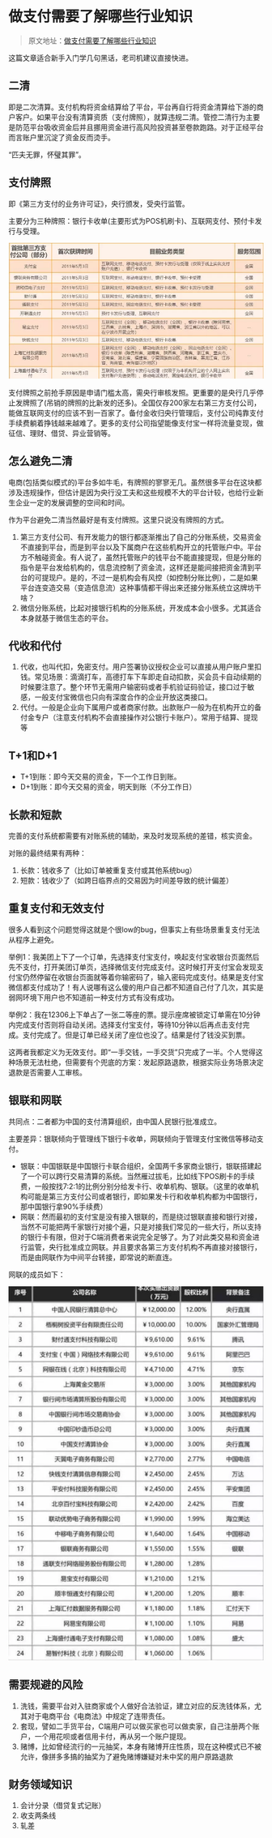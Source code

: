 # 做支付需要了解哪些行业知识

> 原文地址：[做支付需要了解哪些行业知识](https://mp.weixin.qq.com/s?__biz=MzI4MTY5MDk2MQ==&mid=100000070&idx=1&sn=c29702253a2ac1a7d73068be57c587ec&chksm=6ba417785cd39e6e18459cc0c472693f2b6adaf12cb4bd6f6951708162ee58eadf0359f09f46#rd)

这篇文章适合新手入门学几句黑话，老司机建议直接快进。
## 二清
即是二次清算。支付机构将资金结算给了平台，平台再自行将资金清算给下游的商户客户。如果平台没有清算资质（支付牌照），就算违规二清。管控二清行为主要是防范平台吸收资金后并且挪用资金进行高风险投资甚至卷款跑路。对于正经平台而言账户里沉淀了资金反而烫手。

“匹夫无罪，怀璧其罪”。
## 支付牌照
即《第三方支付的业务许可证》，央行颁发，受央行监管。

主要分为三种牌照：银行卡收单(主要形式为POS机刷卡)、互联网支付、预付卡发行与受理。

![](./做支付需要了解哪些行业知识/1658476984336-96d1b209-0fa7-4c04-8f42-37477f436ef1.webp)

支付牌照之前抢手原因是申请门槛太高，需央行审核发照。更重要的是央行几乎停止发牌照了(吊销的牌照的比新发的还多)。全国仅存200家左右第三方支付公司，能做互联网支付的应该不到一百家了。备付金收归央行管理后，支付公司纯靠支付手续费躺着挣钱越来越难了。更多的支付公司指望能像支付宝一样将流量变现，做征信、理财、借贷、异业营销等。
## 怎么避免二清
电商(包括类似模式的)平台多如牛毛，有牌照的寥寥无几。虽然很多平台在这块都涉及违规操作，但估计是因为央行没工夫和这些规模不大的平台计较，也给行业新生企业一定的发展调整的空间和时间。

作为平台避免二清当然最好是有支付牌照。这里只说没有牌照的方式。

1. 第三方支付公司、有开发能力的银行都逐渐推出了自己的分账系统，交易资金不直接到平台，而是到平台以及下属商户在这些机构开立的托管账户中。平台方不触碰资金。有人说了，虽然托管账户的钱平台不能直接提现，但是分账的指令是平台发给机构的，信息流控制了资金流，这样还是能间接把资金清到平台的可提现户。是的，不过一是机构会有风控（如控制分账比例），二是如果平台连变造交易（变造信息流）这种事情都干得出来还接分账系统立这牌坊干啥？
2. 微信分账系统，比起对接银行机构的分账系统，开发成本会小很多。尤其适合本身就基于微信生态的平台。
## 代收和代付

1. 代收，也叫代扣，免密支付。用户签署协议授权企业可以直接从用户账户里扣钱。常见场景：滴滴打车，高德打车下车即走自动扣款，买会员卡自动续期的时候要注意了。整个环节无需用户输密码或者手机验证码验证，接口过于敏感，一般支付宝微信也只向有深度合作的企业开放这类接口。
2. 代付。一般是企业向下属用户或者商家付款。出款账户一般为在机构开立的备付金专户（注意支付机构不会直接操作对公银行卡账户）。常用于结算、提现等
## T+1和D+1

- T+1到账：即今天交易的资金，下一个工作日到账。
- D+1到账：即今天交易的资金，明天到账（不分工作日）
## 长款和短款
完善的支付系统都需要有对账系统的辅助，来及时发现系统的差错，核实资金。

对账的最终结果有两种：

1. 长款：钱收多了（比如订单被重复支付或其他系统bug）
2. 短款：钱收少了（如跨日临界点的交易因为时间差导致的统计偏差）
## 重复支付和无效支付
很多人看到这个问题觉得这就是个很low的bug，但事实上有些场景重复支付无法从程序上避免。

举例1：我美团上下了一个订单，先选择支付宝支付，唤起支付宝收银台页面然后先不支付，打开美团订单页，选择微信支付完成支付。这时候打开支付宝会发现支付宝仍然停留在收银台页面就等着你输密码了，输入密码完成支付。结果是支付宝微信都支付成功了！有人说哪有这么傻的用户自己都不知道自己付了几次，其实是弱网环境下用户也不知道前一种支付方式有没有成功。

举例2：我在12306上下单占了一张二等座的票。提示座席被锁定订单需在10分钟内完成支付否则将自动关闭。选择支付宝支付，等待10分钟以后再点击支付完成。支付完成了。但是订单已经关闭了座位也没了。结果是付了钱没买到票。

这两者我都定义为无效支付。即“一手交钱，一手交货”只完成了一半。个人觉得这种场景无法杜绝，但需要有个兜底的方案：发起原路退款，根据实际业务场景决定退款是否需要人工审核。
## 银联和网联
共同点：二者都为中国的支付清算组织，由中国人民银行批准成立。

主要差异：银联倾向于管理线下银行卡收单，网联倾向于管理支付宝微信等移动支付。

- 银联：中国银联是中国银行卡联合组织，全国两千多家商业银行，银联搭建起了一个可以跨行交易清算的系统。当然雁过拔毛，比如线下POS刷卡的手续费，一般按找7:2:1的比例分别分给发卡行、收单机构、银联。（这里的收单机构可能是第三方支付公司或者银行，即如果发卡行和收单机构都为中国银行，那中国银行拿90%手续费）
- 网联：然而最初的支付宝是没有接入银联的，而是绕过银联直接和银行对接，当然不可能把两千家银行对接个遍，只是对接我们常见的一些大行，所以支持的银行卡有限，但对于C端消费者来说完全足够了。为了对此类交易和资金进行监管，央行批准成立网联。并且要求各第三方支付机构不再直接对接银行，而是由网联作为中间平台转接，即常说的断直连。

网联的成员如下：

![](./做支付需要了解哪些行业知识/1658476986745-f0ae02fd-7a2e-4c50-b67c-39a0f7211219.webp)
## 需要规避的风险

1. 洗钱，需要平台对入驻商家或个人做好合法验证，建立对应的反洗钱体系，尤其对于电商平台《电商法》中规定了连带责任。
2. 套现，譬如二手货平台，C端用户可以做买家也可以做卖家，自己注册两个账户，一个用花呗或者信用卡付，再从另一个账户提现。
3. 赌博，比如曾经流行的一元抽奖，本身有赌博开庄性质，现在这种模式已不被允许，像拼多多搞的抽奖为了避免赌博嫌疑对未中奖的用户原路退款
## 财务领域知识

1. 会计分录（借贷复式记账）
2. 收支两条线
3. 轧差
